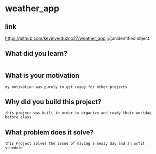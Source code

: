 # weather_app
## link
https://github.com/kevinverduzco27/weather_app
![unidentified object.](assests/WeatherApp.png)
## What did you learn? 
```

```

## What is your motivation

```
my motivation was purely to get ready for other projects 
```

## Why did you build this project?

```
this project was built in order to organize and ready their workday before class
```

## What problem does it solve?

```
this Project solves the issue of having a messy day and an unfit schedule
```
